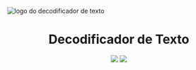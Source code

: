 ![logo do decodificador de texto](https://github.com/user-attachments/assets/c134a715-823e-4eac-b7c7-8618c644d408)
<h1 align="center"> Decodificador de Texto </h1>
<p align="center">
  <img src="https://img.shields.io/badge/Status-Finalizado-blue">
  <img src="https://img.shields.io/badge/Data%20da%20%C3%BAltima%20vers%C3%A3o%20do%20projeto-Agosto-green">
  

</p>
